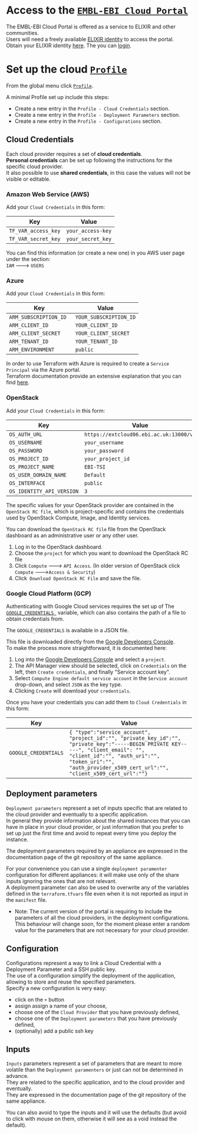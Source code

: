# Access to the [`EMBL-EBI Cloud Portal`](https://portal.tsi.ebi.ac.uk)

The EMBL-EBI Cloud Portal is offered as a service to ELIXIR and other communities.  
Users will need a freely available [ELIXIR identity](https://www.elixir-europe.org/services/compute/aai) to access the portal.  
Obtain your ELIXIR identity [here](https://www.elixir-europe.org/register). The you can [login](https://portal.tsi.ebi.ac.uk/welcome/login).


# Set up the cloud [`Profile`](https://portal.tsi.ebi.ac.uk/profile)

From the global menu click [`Profile`](https://portal.tsi.ebi.ac.uk/profile).  

A minimal Profile set up include this steps:

- Create a new entry in the `Profile - Cloud Credentials` section.
- Create a new entry in the `Profile - Deployment Parameters` section.
- Create a new entry in the `Profile - Configurations` section.


## Cloud Credentials

Each cloud provider requires a set of **cloud credentials**.  
**Personal credentials** can be set up following the instructions for the specific cloud provider.  
It also possible to use **shared credentials**, in this case the values will not be visible or editable.  
 
### Amazon Web Service (AWS)
Add your `Cloud Credentials` in this form:

Key|Value
|---|---|
`TF_VAR_access_key`|`your_access-key`
`TF_VAR_secret_key`|`your_secret_key`

You can find this information (or create a new one) in you AWS user page under the section:  
`IAM` ---> `USERS`

### Azure
Add your `Cloud Credentials` in this form:

Key|Value
|---|---|
`ARM_SUBSCRIPTION_ID `|`YOUR_SUBSCRIPTION_ID`
`ARM_CLIENT_ID `|`YOUR_CLIENT_ID`
`ARM_CLIENT_SECRET `|`YOUR_CLIENT_SECRET`
`ARM_TENANT_ID `|`YOUR_TENANT_ID`
`ARM_ENVIRONMENT `|`public`

In order to use Terraform with Azure is required to create a `Service Principal` via the Azure portal.  
Terraform documentation provide an extensive explanation that you can find [here](https://www.terraform.io/docs/providers/azurerm/authenticating_via_service_principal.html#creating-a-service-principal-in-the-azure-portal).

### OpenStack
Add your `Cloud Credentials` in this form:

Key|Value
|---|---|
`OS_AUTH_URL`|`https://extcloud06.ebi.ac.uk:13000/v3`
`OS_USERNAME`|`your_username`
`OS_PASSWORD`|`your_password`
`OS_PROJECT_ID`|`your_project_id `
`OS_PROJECT_NAME`|`EBI-TSI`
`OS_USER_DOMAIN_NAME`|`Default`
`OS_INTERFACE`|`public`
`OS_IDENTITY_API_VERSION`|`3`

The specific values for your OpenStack provider are contained in the `OpenStack RC file`, which is project-specific and contains the credentials used by OpenStack Compute, Image, and Identity services.

You can download the `OpenStack RC file` file from the OpenStack dashboard as an administrative user or any other user.

1. Log in to the OpenStack dashboard.
2. Choose the `project` for which you want to download the OpenStack RC file
3. Click `Compute` ---> `API Access`.
	(In older version of OpenStack click `Compute` --->`Access & Security`)
4. Click` Download OpenStack RC File` and save the file.

### Google Cloud Platform (GCP)

Authenticating with Google Cloud services requires the set up of The [`GOOGLE_CREDENTIALS `](https://developers.google.com/identity/protocols/application-default-credentials#howtheywork)
variable, which can also contains the path of a file to obtain credentials from.

The `GOOGLE_CREDENTIALS` is available in a JSON file.

This file is downloaded directly from the [Google Developers Console](https://console.developers.google.com/).  
To make the process more straightforward, it is documented here:

1. Log into the [Google Developers Console](https://console.developers.google.com/) and select a `project`.
2. The API Manager view should be selected, click on `Credentials` on the left, then `Create credentials`, and finally "Service account key".
3. Select `Compute Engine default service account` in the `Service account` drop-down, and select `JSON` as the key type.
4. Clicking `Create` will download your `credentials`.

Once you have your credentials you can add them to `Cloud Credentials` in this form:
    
 Key|Value
|---|---|
|`GOOGLE_CREDENTIALS`| `{ "type":"service_account", "project_id":"", "private_key_id":"", "private_key":"-----BEGIN PRIVATE KEY-----", "client_email": "", "client_id":"", "auth_uri":"", "token_uri":"", "auth_provider_x509_cert_url":"", "client_x509_cert_url":""}`


## Deployment parameters

`Deployment parameters` represent a set of inputs specific that are related to the cloud provider and eventually to a specific application.  
In general they provide information about the shared instances that you can have in place in your cloud provider, or just information that you prefer to set up just the first time and avoid to repeat every time you deploy the instance.

The deployment parameters required by an appliance are expressed in the documentation page of the git repository of the same appliance.

For your convenience you can use a single `deployment paramenter` configuration for different appliances:  it will make use only of the share inputs ignoring the ones that are not relevant.  
A deployment parameter can also be used to overwrite any of the variables defined in the `terraform.tfvars` file even when it is not reported as input in the `manifest` file.  

* Note: The current version of the portal is requiring to include the parameters of all the cloud providers, in the deployment configurations. This behaviour will change soon, for the moment please enter a random value for the parameters that are not necessary for your cloud provider.

## Configuration

Configurations represent a way to link a Cloud Credential with a Deployment Parameter and a SSH public key.  
The use of a configuration simplify the deployment of the application, allowing to store and reuse the specified parameters.  
Specify a new configuration is very easy:

 - click on the `+`  button
 - assign assign a name of your choose,
 - choose one of the `Cloud Provider` that you have previously defined,
 - choose one of the `Deployment parameters` that you have previously defined,
 - (optionally) add a public ssh key

## Inputs

`Inputs` parameters represent a set of parameters that are meant to more volatile than the `Deployment paramenters` or just can not be determined in advance.  
They are related to the specific application, and to the cloud provider and eventually.  
They are expressed in the documentation page of the git repository of the same appliance.

You can also avoid to type the inputs and it will use the defaults (but avoid to click with mouse on them, otherwise it will see as a void instead the default).
